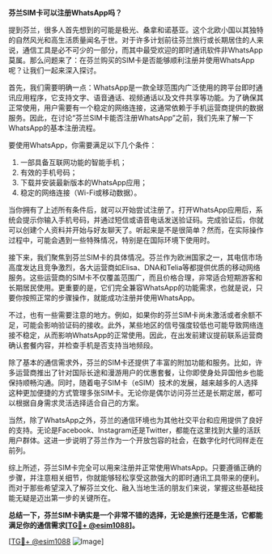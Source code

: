 **芬兰SIM卡可以注册WhatsApp吗？**

提到芬兰，很多人首先想到的可能是极光、桑拿和诺基亚。这个北欧小国以其独特的自然风光和高生活质量闻名于世。对于许多计划前往芬兰旅行或长期居住的人来说，通信工具是必不可少的一部分，而其中最受欢迎的即时通讯软件非WhatsApp莫属。那么问题来了：在芬兰购买的SIM卡是否能够顺利注册并使用WhatsApp呢？让我们一起来深入探讨。

首先，我们需要明确一点：WhatsApp是一款全球范围内广泛使用的跨平台即时通讯应用程序，它支持文字、语音通话、视频通话以及文件共享等功能。为了确保其正常使用，用户需要有一个稳定的网络连接，这通常依赖于手机运营商提供的数据服务。因此，在讨论“芬兰SIM卡能否注册WhatsApp”之前，我们先来了解一下WhatsApp的基本注册流程。

要使用WhatsApp，你需要满足以下几个条件：
1. 一部具备互联网功能的智能手机；
2. 有效的手机号码；
3. 下载并安装最新版本的WhatsApp应用；
4. 稳定的网络连接（Wi-Fi或移动数据）。

当你拥有了上述所有条件后，就可以开始尝试注册了。打开WhatsApp应用后，系统会提示你输入手机号码，并通过短信或语音电话发送验证码。完成验证后，你就可以创建个人资料并开始与好友聊天了。听起来是不是很简单？然而，在实际操作过程中，可能会遇到一些特殊情况，特别是在国际环境下使用时。

接下来，我们聚焦到芬兰SIM卡的具体情况。芬兰作为欧洲国家之一，其电信市场高度发达且竞争激烈，各大运营商如Elisa、DNA和Telia等都提供优质的移动网络服务。这些运营商的SIM卡不仅覆盖范围广，而且价格合理，非常适合短期游客和长期居民使用。更重要的是，它们完全兼容WhatsApp的功能需求，也就是说，只要你按照正常的步骤操作，就能成功注册并使用WhatsApp。

不过，也有一些需要注意的地方。例如，如果你的芬兰SIM卡尚未激活或者余额不足，可能会影响验证码的接收。此外，某些地区的信号强度较低也可能导致网络连接不稳定，从而影响WhatsApp的正常使用。因此，在出发前建议提前联系运营商确认套餐内容，并检查手机是否支持当地频段。

除了基本的通信需求外，芬兰的SIM卡还提供了丰富的附加功能和服务。比如，许多运营商推出了针对国际长途和漫游用户的优惠套餐，让你即使身处异国他乡也能保持顺畅沟通。同时，随着电子SIM卡（eSIM）技术的发展，越来越多的人选择这种更加便捷的方式管理多张SIM卡。无论你是偶尔访问芬兰还是长期定居，都可以根据自身需求灵活选择适合自己的方案。

当然，除了WhatsApp之外，芬兰的通信环境也为其他社交平台和应用提供了良好的支持。无论是Facebook、Instagram还是Twitter，都能在这里找到大量的活跃用户群体。这进一步说明了芬兰作为一个开放包容的社会，在数字化时代同样走在前列。

综上所述，芬兰SIM卡完全可以用来注册并正常使用WhatsApp。只要遵循正确的步骤，并注意相关细节，你就能够轻松享受这款强大的即时通讯工具带来的便利。而对于那些希望深入了解芬兰文化、融入当地生活的朋友们来说，掌握这些基础技能无疑是迈出第一步的关键所在。

**总结一下，芬兰SIM卡确实是一个非常不错的选择，无论是旅行还是生活，它都能满足你的通信需求[[TG💪+ @esim1088](https://t.me/s/esim1088)]。**

[[TG💪+ @esim1088](https://t.me/s/esim1088) ![Image](https://i.postimg.cc/4NQfJmqS/Snipaste-2025-05-13-00-14-12.png)]